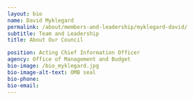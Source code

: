 ```yaml
---
layout: bio
name: David Myklegard
permalink: /about/members-and-leadership/myklegard-david/
subtitle: Team and Leadership
title: About Our Council

position: Acting Chief Information Officer
agency: Office of Management and Budget
bio-image: /bio_myklegard.jpg
bio-image-alt-text: OMB seal
bio-phone:
bio-email:
---
```

